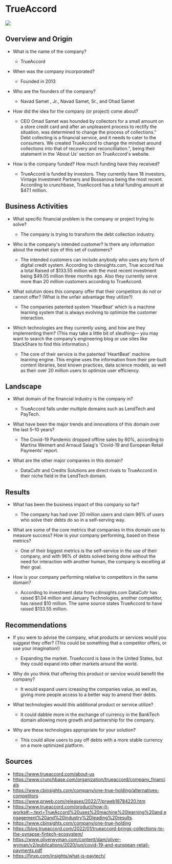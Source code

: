 # TrueAccord

![](images/trueaccord.jpg)

## Overview and Origin

* What is the name of the company?
    - TrueAccord

* When was the company incorporated?
    - Founded in 2013

* Who are the founders of the company?
    - Navad Samet , Jr., Navad Samet, Sr., and Ohad Samet

* How did the idea for the company (or project) come about?
    - CEO Omad Samet was hounded by collectors for a small amount on a store credit card and after an unpleasent process to rectify the situation, was determined to change the process of collections." Debt collecting is a financial service, and it needs to cater to the consumers. We created TrueAccord to change the mindset around collections into that of recovery and reconcilliation.", being their statement in the 'About Us' section on TrueAccord's website.

* How is the company funded? How much funding have they received?
    - TrueAccord is funded by investors. They currently have 18 investors, Vintage Investment Partners and Bossanova being the most recent. According to crunchbase, TrueAccord has a total funding amount at $47.1 million.

## Business Activities

* What specific financial problem is the company or project trying to solve?
    - The company is trying to transform the debt collection industry.

* Who is the company's intended customer?  Is there any information about the market size of this set of customers?
    - The intended customers can include anybody who uses any form of digital credit system. According to cbinsights.com, True accord has a total Raised of $133.55 million with the most recent investment being $49.05 million three months ago. Also they currently serve more than 20 million customers according to TrueAccord.

* What solution does this company offer that their competitors do not or cannot offer? (What is the unfair advantage they utilize?)
    - The companies patented system 'HearBeat' which is a machine learning system that is always evolving to optimize the customer interaction.

* Which technologies are they currently using, and how are they implementing them? (This may take a little bit of sleuthing–– you may want to search the company’s engineering blog or use sites like StackShare to find this information.)
    - The core of their service is the patented 'HeartBeat' machine learning engine. This engine uses the information from their pre-built content libraries, best known practices, data science models, as well as their over 20 million users to optimize user efficiency.

## Landscape

* What domain of the financial industry is the company in?
    - TrueAccord falls under multiple domains such as LendTech and PayTech.

* What have been the major trends and innovations of this domain over the last 5–10 years?
    - The Covid-19 Pandemic dropped offline sales by 60%, according to Martina Weimert and Arnaud Saiag's 'Covid-19 and European Retail Payments' report.

* What are the other major companies in this domain?
    - DataCultr and Credits Solutions are direct rivals to TrueAccord in their niche field in the LendTech domain.

## Results

* What has been the business impact of this company so far?
    - The company has had over 20 million users and claim 96% of users who solve their debts do so in a self-serving way.

* What are some of the core metrics that companies in this domain use to measure success? How is your company performing, based on these metrics?
    - One of their biggest metrics is the self-service in the use of their company, and with 96% of debts solved being done without the need for interaction with another human, the company is excelling at their goal.

* How is your company performing relative to competitors in the same domain?
    - According to investment data from cdinsights.com DataCultr has raised $1.04 million and January Technologies, another competitor, has raised $10 million. The same source states TrueAccord to have raised $133.55 million.

## Recommendations

* If you were to advise the company, what products or services would you suggest they offer? (This could be something that a competitor offers, or use your imagination!)
    - Expanding the market. TrueAccord is base in the United States, but they could expand into other markets around the world.

* Why do you think that offering this product or service would benefit the company?
    - It would expand users icreasing the companies value, as well as, giving more people access to a better way to amend their debts.

* What technologies would this additional product or service utilize?
    - It could dabble more in the exchange of currency in the BankTech domain allowing more growth and partnership for the company.

* Why are these technologies appropriate for your solution?
    - This could allow users to pay off debts with a more stable currency on a more optimized platform.


## Sources

* https://www.trueaccord.com/about-us
* https://www.crunchbase.com/organization/trueaccord/company_financials
* https://www.cbinsights.com/company/one-true-holding/alternatives-competitors
* https://www.prweb.com/releases/2022/7/prweb18784220.htm
* https://www.trueaccord.com/product/how-it-works#:~:text=TrueAccord%20uses%20machine%20learning%20and,engagement%20and%20industry%2Dleading%20results.
* https://www.cbinsights.com/company/one-true-holding
* https://blog.trueaccord.com/2022/01/trueaccord-brings-collections-to-the-synapse-fintech-ecosystem/
* https://www.oliverwyman.com/content/dam/oliver-wyman/v2/publications/2020/jun/covid-19-and-european-retail-payments.pdf
* https://finxp.com/insights/what-is-paytech/

